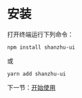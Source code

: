 # 安装

打开终端运行下列命令：

```
npm install shanzhu-ui
```

或

```
yarn add shanzhu-ui
```

下一节：[开始使用](#/doc/get-started)
